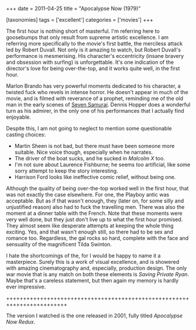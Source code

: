 +++
date = 2011-04-25
title = "Apocalypse Now (1979)"

[taxonomies]
tags = ['excellent']
categories = ['movies']
+++

The first hour is nothing short of masterful. I\'m referring here to
goosebumps that only result from supreme artistic excellence. I am
referring more specifically to the movie\'s first battle, the merciless
attack led by Robert Duvall. Not only is it amazing to watch, but Robert
Duvall\'s performance is mesmerising. His character\'s eccentricity
(insane bravery and obsession with surfing) is unforgettable. It\'s one
indication of the director\'s love for being over-the-top, and it works
quite well, in the first hour.

Marlon Brando has very powerful moments dedicated to his character, a
twisted fuck who revels in intense horror. He doesn\'t appear in much of
the movie, and is filmed with reverance of a prophet, reminding me of
the old man in the early scenes of [Seven Samurai]. Dennis Hopper does a
wonderful turn as his admirer, in the only one of his performances that
I actually find enjoyable.

Despite this, I am not going to neglect to mention some questionable
casting choices:

-   Martin Sheen is not bad, but there must have been someone more
    suitable. Nice voice though, especially when he narrates.
-   The driver of the boat sucks, and he sucked in *Malcolm X* too.
-   I\'m not sure about Laurence Fishburne; he seems too artificial,
    like some sorry attempt to keep the story interesting.
-   Harrison Ford looks like ineffective comic relief, without being
    one.

Although the quality of being over-the-top worked well in the first
hour, that was not exactly the case elsewhere. For one, the Playboy
antic was acceptable. But as if that wasn\'t enough, they (later on, for
some silly and unjustified reason) also had to fuck the travelling men.
There was also the moment at a dinner table with the French. Note that
these moments were very well done, but they just don\'t live up to what
the first hour promised. They almost seem like desperate attempts at
keeping the whole thing exciting. Yes, and that wasn\'t enough still, so
there had to be sex and romance too. Regardless, the gal rocks so hard,
complete with the face and sensuality of the magnificent Tilda Swinton.

I hate the shortcomings of the, for I would be happy to name it a
masterpiece. Surely this is a work of visual excellence, and is showered
with amazing cinematography and, especially, production design. The only
war movie that is any match on both these elements is *Saving Private
Ryan*. Maybe that\'s a careless statement, but then again my memory is
hardly ever impressive.

++++++++++++++++++++++++++++++++++++++++++++++++++++++++++++++++++++++++

The version I watched is the one released in 2001, fully titled
*Apocalypse Now Redux*.

  [Seven Samurai]: http://tshepang.net/seven-samurai-1954
